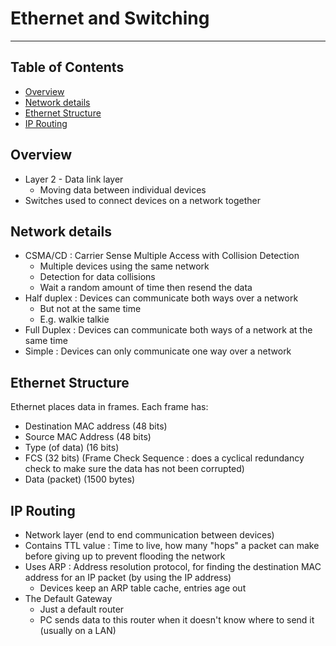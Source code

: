 # Ethernet and Switching

- - - -

## Table of Contents

* [Overview](https://github.com/Sam-Ballantyne/DevNotes/blob/main/Networks/EthernetAndSwitching.md#overview)
* [Network details](https://github.com/Sam-Ballantyne/DevNotes/blob/main/Networks/EthernetAndSwitching.md#network-details)
* [Ethernet Structure](https://github.com/Sam-Ballantyne/DevNotes/blob/main/Networks/EthernetAndSwitching.md#ethernet-structure)
* [IP Routing](https://github.com/Sam-Ballantyne/DevNotes/blob/main/Networks/EthernetAndSwitching.md#ip-routing)

## Overview

* Layer 2 - Data link layer
  * Moving data between individual devices
* Switches used to connect devices on a network together

## Network details

* CSMA/CD : Carrier Sense Multiple Access with Collision Detection
  * Multiple devices using the same network
  * Detection for data collisions
  * Wait a random amount of time then resend the data
* Half duplex : Devices can communicate both ways over a network
  * But not at the same time
  * E.g. walkie talkie
* Full Duplex : Devices can communicate both ways of a network at the same time
* Simple : Devices can only communicate one way over a network

## Ethernet Structure

Ethernet places data in frames. Each frame has:

* Destination MAC address (48 bits)
* Source MAC Address (48 bits)
* Type (of data) (16 bits)
* FCS (32 bits) (Frame Check Sequence : does a cyclical redundancy check to make sure the data has not been corrupted)
* Data (packet) (1500 bytes)

## IP Routing

* Network layer (end to end communication between devices)
* Contains TTL value : Time to live, how many "hops" a packet can make before giving up to prevent flooding the network
* Uses ARP : Address resolution protocol, for finding the destination MAC address for an IP packet (by using the IP address)
  * Devices keep an ARP table cache, entries age out
* The Default Gateway
  * Just a default router
  * PC sends data to this router when it doesn't know where to send it (usually on a LAN)
